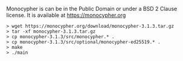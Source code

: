 Monocypher is can be in the Public Domain or under a BSD 2 Clause
license. It is available at
https://monocypher.org


```
> wget https://monocypher.org/download/monocypher-3.1.3.tar.gz
> tar -xf monocypher-3.1.3.tar.gz 
> cp monocypher-3.1.3/src/monocypher.* .
> cp monocypher-3.1.3/src/optional/monocypher-ed25519.* .
> make
> ./main
```
